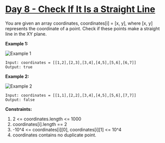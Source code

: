 # [Day 8 - Check If It Is a Straight Line](https://leetcode.com/explore/featured/card/may-leetcoding-challenge/535/week-2-may-8th-may-14th/3323/)

You are given an array coordinates, coordinates[i] = [x, y], where [x, y] represents the coordinate of a point.
Check if these points make a straight line in the XY plane.

**Example 1:**

![Example 1](https://assets.leetcode.com/uploads/2019/10/15/untitled-diagram-2.jpg)

```
Input: coordinates = [[1,2],[2,3],[3,4],[4,5],[5,6],[6,7]]
Output: true
```

**Example 2:**

![Example 2](https://assets.leetcode.com/uploads/2019/10/09/untitled-diagram-1.jpg)

```
Input: coordinates = [[1,1],[2,2],[3,4],[4,5],[5,6],[7,7]]
Output: false
```

**Constraints:**

1. 2 <= coordinates.length <= 1000
2. coordinates[i].length == 2
3. -10^4 <= coordinates[i][0], coordinates[i][1] <= 10^4
4. coordinates contains no duplicate point.
